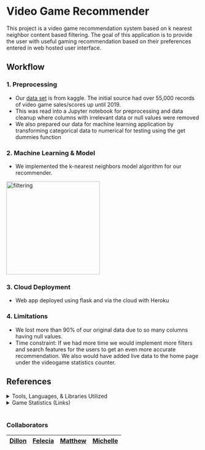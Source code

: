 # Video Game Recommender

This project is a video game recommendation system based on k nearest neighbor content based filtering. The goal of this application is to provide the user with useful gaming recommendation based on their preferences entered in web hosted user interface.

## Workflow
### 1. Preprocessing
* Our [data set](https://www.kaggle.com/ashaheedq/video-games-sales-2019?select=vgsales-12-4-2019.csv) is from kaggle. The initial source had over 55,000 records of video game sales/scores up until 2019.
* This was read into a Jupyter notebook for preprocessing and data cleanup where columns with irrelevant data or null values were removed
* We also prepared our data for machine learning application by transforming categorical data to numerical for testing using the get dummies function

### 2. Machine Learning & Model
* We implemented the k-nearest neighbors model algorithm for our recommender.
<img width="243" alt="filtering" src="https://user-images.githubusercontent.com/85762953/145692582-93f31883-a716-4d9f-b3c1-6f2fea9c74d5.png">

### 3. Cloud Deployment 
* Web app deployed using flask and via the cloud with Heroku 

### 4. Limitations  
* We lost more than 90% of our original data due to so many columns having null values. 
* Time constraint: If we had more time we would implement more filters and search features for the users to get an even more accurate recommendation. We also would have added live data to the home page under the videogame statistics counter.


## References


<details>
<summary> Tools, Languages, & Libraries Utilized</summary>
<li>Python</li></ul>
<li>Pandas</li></ul>
<li>Tensorflow</li></ul>
<li>Flask</li></ul>
<li>Numpy</li></ul>
<li>NearestNeighbors</li></ul>
<li>sklearn</li></ul>
<li>Jupyter Notebook</li></ul>
<li>VS Code</li></ul>
<li>Jupyter Notebook</li></ul>
<li>HTML</li></ul>
<li>CSS</li></ul>
<li>deployed via Heroku</li></ul>

</details>

<details>
<summary>Game Statistics (Links) </summary>
<li>https://www.githyp.com/</li></ul>
<li>https://variety.com/2021/gaming/news/number-video-game-players-2021-esa-study-covid-1235016079/</li></ul>
<li>https://www.ign.com/articles/best-selling-video-game-consoles</li></ul>
</details>

# 

### Collaborators
|[Dillon](https://github.com/rb25s13)|[Felecia](https://github.com/fhelms8)|[Matthew](https://github.com/Mvillarreal88)|[Michelle](https://github.com/michelleherman13)|
|---|---|---|---|
